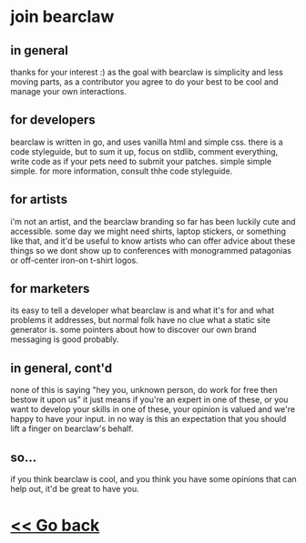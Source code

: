 # join bearclaw

## in general

thanks for your interest :) as the goal with bearclaw is simplicity and less moving parts, as a contributor you agree to do your best to be cool and manage your own interactions.

## for developers

bearclaw is written in go, and uses vanilla html and simple css. there is a code styleguide, but to sum it up, focus on stdlib, comment everything, write code as if your pets need to submit your patches. simple simple simple. for more information, consult thhe code styleguide.

## for artists

i'm not an artist, and the bearclaw branding so far has been luckily cute and accessible. some day we might need shirts, laptop stickers,  or something like that, and it'd be useful to know artists who can offer advice about these things so we dont show up to conferences with monogrammed patagonias or off-center iron-on t-shirt logos.

## for marketers

its easy to tell a developer what bearclaw is and what it's for and what problems it addresses, but normal folk have no clue what a static site generator is. some pointers about how to discover our own brand messaging is good probably.


## in general, cont'd
none of this is saying "hey you, unknown person, do work for free then bestow it upon us" it just means if you're an expert in one of these, or you want to develop your skills in one of these, your opinion is valued and we're happy to have your input. in no way is this an expectation that you should lift a finger on bearclaw's behalf. 

## so...

if you think bearclaw is cool, and you think you have some opinions that can help out, it'd be great to have you. 

# [<< Go back](README.md)